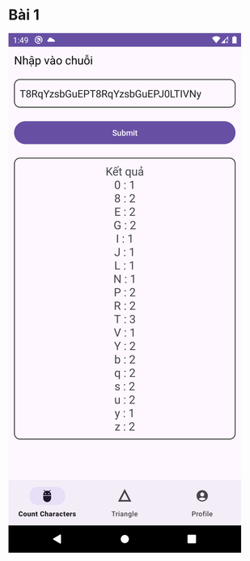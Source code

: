 # Bài 1
![App Screenshot](https://raw.githubusercontent.com/vuongvanduy0210/ghtk-test1/master/ketqua/bai1.png)
